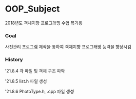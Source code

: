 # OOP_Subject
2018년도 객체지향 프로그래밍 수업 복기용

### Goal
사진관리 프로그램 제작을 통하여 객체지향 프로그래밍 능력을 향상시킴

### History

'21.8.4  각 파일 및 객체 구조 파악

'21.8.5  list.h 파일 생성

'21.8.6  PhotoType.h, .cpp 파일 생성
